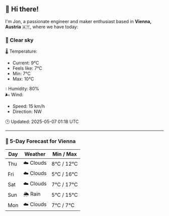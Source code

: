## 👋 Hi there!

I'm Jon, a passionate engineer and maker enthusiast based in **Vienna, Austria** 🇦🇹, where we have today:

### 🌙 Clear sky 

🌡️ Temperature: 
* Current: 9°C
* Feels like: 7°C
* Min: 7°C 
* Max: 10°C  

💧 Humidity: 80%  
🌬️ Wind: 
* Speed: 15 km/h 
* Direction: NW  

🕒 Updated: 2025-05-07 01:18 UTC

---

### 📅 5-Day Forecast for Vienna

| Day | Weather | Min / Max |
|-----|---------|------------|
| Thu | ☁️ Clouds | 8°C / 12°C |
| Fri | ☁️ Clouds | 5°C / 16°C |
| Sat | ☁️ Clouds | 7°C / 17°C |
| Sun | 🌦️ Rain | 5°C / 15°C |
| Mon | ☁️ Clouds | 7°C / 7°C |
